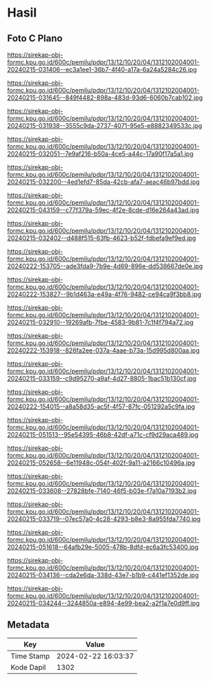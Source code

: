 # Hasil

## Foto C Plano

https://sirekap-obj-formc.kpu.go.id/600c/pemilu/pdpr/13/12/10/20/04/1312102004001-20240215-031406--ec3a1ee1-36b7-4f40-a17a-6a24a5284c26.jpg

https://sirekap-obj-formc.kpu.go.id/600c/pemilu/pdpr/13/12/10/20/04/1312102004001-20240215-031645--849f4482-898a-483d-93d6-6060b7cab102.jpg

https://sirekap-obj-formc.kpu.go.id/600c/pemilu/pdpr/13/12/10/20/04/1312102004001-20240215-031938--3555c9da-2737-4071-95e5-e8882349533c.jpg

https://sirekap-obj-formc.kpu.go.id/600c/pemilu/pdpr/13/12/10/20/04/1312102004001-20240215-032051--7e9af216-b50a-4ce5-a44c-17a90f17a5a1.jpg

https://sirekap-obj-formc.kpu.go.id/600c/pemilu/pdpr/13/12/10/20/04/1312102004001-20240215-032200--4ed1efd7-85da-42cb-afa7-aeac46b97bdd.jpg

https://sirekap-obj-formc.kpu.go.id/600c/pemilu/pdpr/13/12/10/20/04/1312102004001-20240215-043159--c77f379a-59ec-4f2e-8cde-d16e264a43ad.jpg

https://sirekap-obj-formc.kpu.go.id/600c/pemilu/pdpr/13/12/10/20/04/1312102004001-20240215-032402--d488f515-63fb-4623-b52f-fdbefa9ef9ed.jpg

https://sirekap-obj-formc.kpu.go.id/600c/pemilu/pdpr/13/12/10/20/04/1312102004001-20240222-153705--ade3fda9-7b9e-4d69-896e-dd538667de0e.jpg

https://sirekap-obj-formc.kpu.go.id/600c/pemilu/pdpr/13/12/10/20/04/1312102004001-20240222-153827--9b1d463a-e49a-4f76-9482-ce94ca9f3bb8.jpg

https://sirekap-obj-formc.kpu.go.id/600c/pemilu/pdpr/13/12/10/20/04/1312102004001-20240215-032910--19269afb-7fbe-4583-9b81-7c1f4f794a72.jpg

https://sirekap-obj-formc.kpu.go.id/600c/pemilu/pdpr/13/12/10/20/04/1312102004001-20240222-153918--826fa2ee-037a-4aae-b73a-15d995d800aa.jpg

https://sirekap-obj-formc.kpu.go.id/600c/pemilu/pdpr/13/12/10/20/04/1312102004001-20240215-033159--c9d95270-a9af-4d27-8805-1bac51b130cf.jpg

https://sirekap-obj-formc.kpu.go.id/600c/pemilu/pdpr/13/12/10/20/04/1312102004001-20240222-154015--a8a58d35-ac5f-4f57-87fc-051292a5c9fa.jpg

https://sirekap-obj-formc.kpu.go.id/600c/pemilu/pdpr/13/12/10/20/04/1312102004001-20240215-051513--95e54395-46b8-42df-a71c-cf9d29aca489.jpg

https://sirekap-obj-formc.kpu.go.id/600c/pemilu/pdpr/13/12/10/20/04/1312102004001-20240215-052658--6e11948c-054f-402f-9a11-a2166c10496a.jpg

https://sirekap-obj-formc.kpu.go.id/600c/pemilu/pdpr/13/12/10/20/04/1312102004001-20240215-033608--27828bfe-7140-46f5-b03e-f7a10a7193b2.jpg

https://sirekap-obj-formc.kpu.go.id/600c/pemilu/pdpr/13/12/10/20/04/1312102004001-20240215-033719--07ec57a0-4c28-4293-b8e3-8a955fda7740.jpg

https://sirekap-obj-formc.kpu.go.id/600c/pemilu/pdpr/13/12/10/20/04/1312102004001-20240215-051618--64afb29e-5005-478b-8dfd-ec6a3fc53400.jpg

https://sirekap-obj-formc.kpu.go.id/600c/pemilu/pdpr/13/12/10/20/04/1312102004001-20240215-034136--cda2e6da-338d-43e7-b1b9-c441ef1352de.jpg

https://sirekap-obj-formc.kpu.go.id/600c/pemilu/pdpr/13/12/10/20/04/1312102004001-20240215-034244--3244850a-e894-4e99-bea2-a2f1a7e0d9ff.jpg


## Metadata

| Key        | Value               |
| ---------- | ------------------- |
| Time Stamp | 2024-02-22 16:03:37 |
| Kode Dapil | 1302                |



